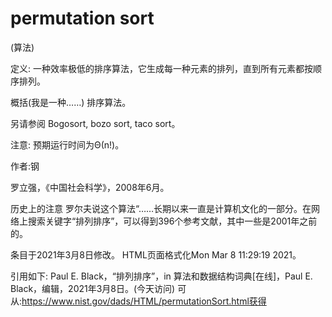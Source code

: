 # permutation sort


(算法)



定义:
一种效率极低的排序算法，它生成每一种元素的排列，直到所有元素都按顺序排列。



概括(我是一种……)
排序算法。



另请参阅
Bogosort, bozo sort, taco sort。



注意:
预期运行时间为Θ(n!)。


作者:钢


罗立强，《中国社会科学》，2008年6月。



历史上的注意
罗尔夫说这个算法“……长期以来一直是计算机文化的一部分。在网络上搜索关键字“排列排序”，可以得到396个参考文献，其中一些是2001年之前的。








条目于2021年3月8日修改。
HTML页面格式化Mon Mar 8 11:29:19 2021。



引用如下:
Paul E. Black，“排列排序”，in
算法和数据结构词典[在线]，Paul E. Black，编辑，2021年3月8日。(今天访问)
可从:https://www.nist.gov/dads/HTML/permutationSort.html获得